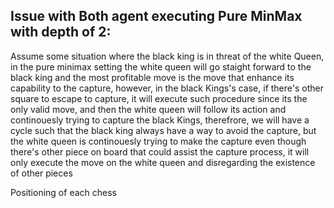 <h2>Issue with Both agent executing Pure MinMax with depth of 2:</h2>
<p>Assume some situation where the black king is in threat of the white Queen, in the pure minimax setting the white queen will go staight forward to the black king and the most profitable move is the move that enhance its capability to the capture, however, in the black Kings's case, if there's other square  to escape to capture, it will execute such procedure since its the only valid move, and then the white queen will follow its action and continouesly trying to capture the black Kings, therefrore, we will have a cycle such that the black king always have a way to avoid the capture, but the white queen is continouesly trying to make the capture even though there's other piece on board that could assist the capture process, it will only execute the move on the white queen and disregarding the existence of other pieces</p>

<p>Positioning of each chess</p>
